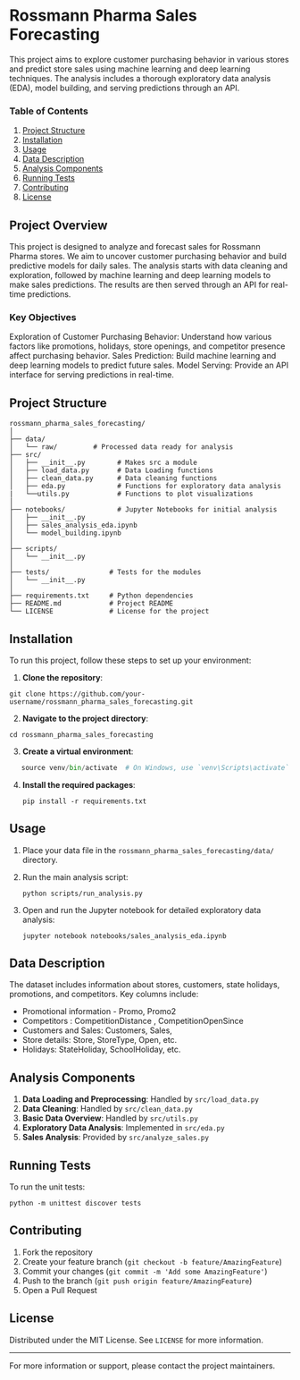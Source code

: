 # Rossmann Pharma Sales Forecasting
This project aims to explore customer purchasing behavior in various stores and predict store sales using machine learning and deep learning techniques. The analysis includes a thorough exploratory data analysis (EDA), model building, and serving predictions through an API.
### Table of Contents
1. [Project Structure](#project-structure)
2. [Installation](#installation)
3. [Usage](#usage)
4. [Data Description](#data-description)
5. [Analysis Components](#analysis-components)
6. [Running Tests](#running-tests)
7. [Contributing](#contributing)
8. [License](#license)
## Project Overview
This project is designed to analyze and forecast sales for Rossmann Pharma stores. We aim to uncover customer purchasing behavior and build predictive models for daily sales. The analysis starts with data cleaning and exploration, followed by machine learning and deep learning models to make sales predictions. The results are then served through an API for real-time predictions.

### Key Objectives
Exploration of Customer Purchasing Behavior: Understand how various factors like promotions, holidays, store openings, and competitor presence affect purchasing behavior.
Sales Prediction: Build machine learning and deep learning models to predict future sales.
Model Serving: Provide an API interface for serving predictions in real-time.

## Project Structure
```
rossmann_pharma_sales_forecasting/
│
├── data/
│   └── raw/         # Processed data ready for analysis
├── src/
│   ├── __init__.py        # Makes src a module
│   ├── load_data.py       # Data Loading functions
│   ├── clean_data.py      # Data cleaning functions
│   ├── eda.py             # Functions for exploratory data analysis
|   └──utils.py            # Functions to plot visualizations
│
├── notebooks/             # Jupyter Notebooks for initial analysis
│   ├── __init__.py
│   ├── sales_analysis_eda.ipynb
│   └── model_building.ipynb
│
├── scripts/
│   └── __init__.py
│
├── tests/               # Tests for the modules
│   └── __init__.py
│
├── requirements.txt     # Python dependencies
├── README.md            # Project README
└── LICENSE              # License for the project
```

## Installation
To run this project, follow these steps to set up your environment:

1. **Clone the repository**: 
``` 
git clone https://github.com/your-username/rossmann_pharma_sales_forecasting.git 
```
2. **Navigate to the project directory**:
```
cd rossmann_pharma_sales_forecasting
```
3. **Create a virtual environment**:
```python -m venv venv
   source venv/bin/activate  # On Windows, use `venv\Scripts\activate`
```
4. **Install the required packages**:
   ```
   pip install -r requirements.txt
   ```

## Usage

1. Place your data file in the `rossmann_pharma_sales_forecasting/data/` directory.

2. Run the main analysis script:
   ```
   python scripts/run_analysis.py
   ```

3. Open and run the Jupyter notebook for detailed exploratory data analysis:
   ```
   jupyter notebook notebooks/sales_analysis_eda.ipynb
   ```
## Data Description

The dataset includes information about stores, customers, state holidays, promotions, and competitors.
Key columns include:

- Promotional information - Promo, Promo2
- Competitors : CompetitionDistance , CompetitionOpenSince
- Customers and Sales: Customers, Sales, 
- Store details: Store, StoreType, Open, etc. 
- Holidays: StateHoliday, SchoolHoliday, etc.

## Analysis Components

1. **Data Loading and Preprocessing**: Handled by `src/load_data.py`
2. **Data Cleaning**: Handled by `src/clean_data.py`
3. **Basic Data Overview**: Handled by `src/utils.py`
4. **Exploratory Data Analysis**: Implemented in `src/eda.py`
5. **Sales Analysis**: Provided by `src/analyze_sales.py`

## Running Tests

To run the unit tests:

```
python -m unittest discover tests
```

## Contributing

1. Fork the repository
2. Create your feature branch (`git checkout -b feature/AmazingFeature`)
3. Commit your changes (`git commit -m 'Add some AmazingFeature'`)
4. Push to the branch (`git push origin feature/AmazingFeature`)
5. Open a Pull Request

## License

Distributed under the MIT License. See `LICENSE` for more information.

---

For more information or support, please contact the project maintainers.